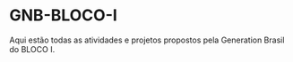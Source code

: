 # GNB-BLOCO-I
Aqui estão todas as atividades e projetos propostos pela Generation Brasil do BLOCO I.
